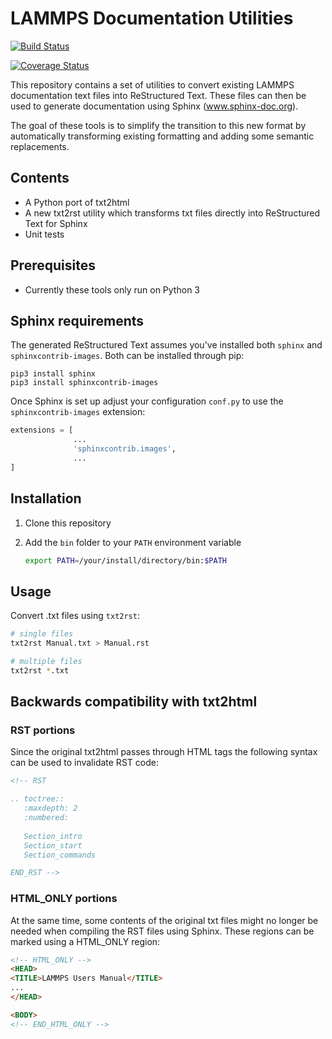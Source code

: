 # LAMMPS Documentation Utilities

[![Build Status](https://travis-ci.org/rbberger/lammps-doc-utils.svg?branch=master)](https://travis-ci.org/rbberger/lammps-doc-utils)

[![Coverage Status](https://coveralls.io/repos/github/rbberger/lammps-doc-utils/badge.svg?branch=master)](https://coveralls.io/github/rbberger/lammps-doc-utils?branch=master)

This repository contains a set of utilities to convert existing LAMMPS
documentation text files into ReStructured Text. These files can then be used
to generate documentation using Sphinx (www.sphinx-doc.org).

The goal of these tools is to simplify the transition to this new format by
automatically transforming existing formatting and adding some semantic
replacements.

## Contents

* A Python port of txt2html
* A new txt2rst utility which transforms txt files directly into ReStructured
  Text for Sphinx
* Unit tests

## Prerequisites

* Currently these tools only run on Python 3

## Sphinx requirements

The generated ReStructured Text assumes you've installed both `sphinx` and
`sphinxcontrib-images`. Both can be installed through pip:

```
pip3 install sphinx
pip3 install sphinxcontrib-images
```

Once Sphinx is set up adjust your configuration `conf.py` to use the
`sphinxcontrib-images` extension:

```python
extensions = [
              ...
              'sphinxcontrib.images',
              ...
]
```

## Installation

1. Clone this repository
2. Add the `bin` folder to your `PATH` environment variable

   ```bash
   export PATH=/your/install/directory/bin:$PATH
   ```

## Usage

Convert .txt files using `txt2rst`:

```bash
# single files
txt2rst Manual.txt > Manual.rst

# multiple files
txt2rst *.txt
```

## Backwards compatibility with txt2html

### RST portions

Since the original txt2html passes through HTML tags the following syntax can
be used to invalidate RST code:

```html
<!-- RST

.. toctree::
   :maxdepth: 2
   :numbered:
   
   Section_intro
   Section_start
   Section_commands

END_RST -->
```

### HTML_ONLY portions

At the same time, some contents of the original txt files might no longer be
needed when compiling the RST files using Sphinx. These regions can be marked
using a HTML_ONLY region:

```html
<!-- HTML_ONLY -->
<HEAD>
<TITLE>LAMMPS Users Manual</TITLE>
...
</HEAD>

<BODY>
<!-- END_HTML_ONLY -->
```
